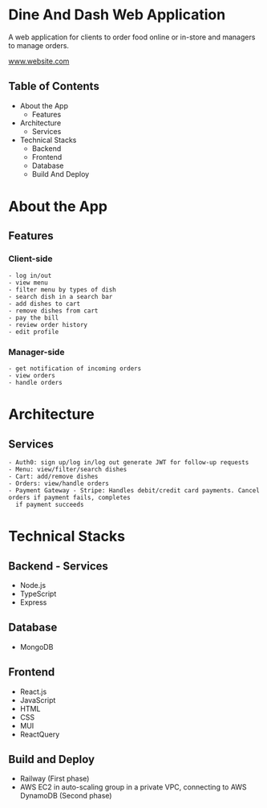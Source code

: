# Dine And Dash Web Application

A web application for clients to order food online or in-store and managers to manage orders.

www.website.com

## Table of Contents
- About the App
    - Features
- Architecture
    - Services
- Technical Stacks
    - Backend
    - Frontend
    - Database
    - Build And Deploy

# About the App
## Features
### Client-side
    - log in/out 
    - view menu
    - filter menu by types of dish
    - search dish in a search bar
    - add dishes to cart
    - remove dishes from cart
    - pay the bill
    - review order history
    - edit profile

### Manager-side
    - get notification of incoming orders
    - view orders
    - handle orders

# Architecture

## Services
    - Auth0: sign up/log in/log out generate JWT for follow-up requests
    - Menu: view/filter/search dishes
    - Cart: add/remove dishes
    - Orders: view/handle orders
    - Payment Gateway - Stripe: Handles debit/credit card payments. Cancel orders if payment fails, completes
      if payment succeeds

# Technical Stacks
## Backend - Services
- Node.js
- TypeScript
- Express

## Database
- MongoDB

## Frontend
- React.js
- JavaScript
- HTML
- CSS
- MUI
- ReactQuery


## Build and Deploy
- Railway (First phase)
- AWS EC2 in auto-scaling group in a private VPC, connecting to AWS DynamoDB (Second phase)
